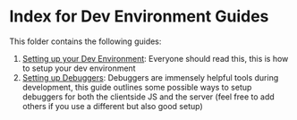# Index for Dev Environment Guides

This folder contains the following guides:
1. [Setting up your Dev Environment](./setting-up-dev-environment.md): Everyone should read this, this is how to setup your dev environment
2. [Setting up Debuggers](./setting-up-debuggers.md): Debuggers are immensely helpful tools during development, this guide outlines some possible ways to setup debuggers for both the clientside JS and the server (feel free to add others if you use a different but also good setup)

